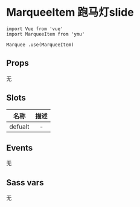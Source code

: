 # MarqueeItem 跑马灯slide

```JS
import Vue from 'vue'
import MarqueeItem from 'ymu'

Marquee .use(MarqueeItem)
```


## Props

无


## Slots

| 名称 | 描述 |
| :-: | :-: |
| defualt | - |


## Events

无


## Sass vars

无
